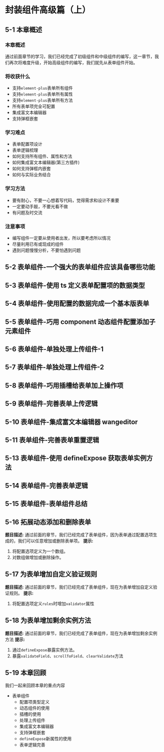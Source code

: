 # 封装组件高级篇（上）

## 5-1 本章概述

### 本章概述

通过前面章节的学习，我们已经完成了初级组件和中级组件的编写，这一章节，我们再次将难度升级，开始高级组件的编写，我们就先从表单组件开始。

### 将收获什么

- 支持`element-plus`表单所有组件
- 支持`element-plus`表单所有属性
- 支持`element-plus`表单所有方法
- 所有表单项完全可配置
- 集成富文本编辑器
- 支持弹框嵌套

### 学习难点

- 表单配置项设计
- 表单逻辑梳理
- 如何支持所有组件、属性和方法
- 如何集成富文本编辑器(第三方插件)
- 如何支持弹框内嵌套
- 如何与实际业务结合

### 学习方法

- 要有耐心，不要一心想着写代码，觉得需求和设计不重要
- 一定要动手敲，不要光看不做
- 有问题及时交流

### 注意事项

- 编写组件一定要从使用者出发，所以要考虑所以情况
- 尽量利用已有或现成的组件
- 遇到问题慢慢分析，不要怕遇到问题



## 5-2 表单组件-一个强大的表单组件应该具备哪些功能

## 5-3 表单组件-使用 ts 定义表单配置项的数据类型

## 5-4 表单组件-使用配置的数据完成一个基本版表单

## 5-5 表单组件-巧用 component 动态组件配置添加子元素组件

## 5-6 表单组件-单独处理上传组件-1

## 5-7 表单组件-单独处理上传组件-2

## 5-8 表单组件-巧用插槽给表单加上操作项

## 5-9 表单组件-完善表单上传逻辑

## 5-10 表单组件-集成富文本编辑器 wangeditor

## 5-11 表单组件-完善表单重置逻辑

## 5-13 表单组件-使用 defineExpose 获取表单实例方法

## 5-14 表单组件-完善表单逻辑

## 5-15 表单组件-表单组件总结

## 5-16 拓展动态添加和删除表单

**题目描述:**
通过前面的章节，我们已经完成了表单组件，因为表单通过配置选项生成的，我们可以任意增加或删除表单项。
**提示:**

1. 将配置选项定义为一个数组。
2. 对数组做增加或删除操作。

## 5-17 为表单增加自定义验证规则

**题目描述:**
通过前面的章节，我们已经完成了表单组件，现在为表单增加自定义验证规则。
**提示:**

1. 将配置选项定义`rules`时增加`validator`属性

## 5-18 为表单增加剩余实例方法

**题目描述:**
通过前面的章节，我们已经完成了表单组件，现在为表单增加剩余实例方法
**提示:**

1. 通过`defineExpose`暴露实例方法。
2. 暴露`validateField`、`scrollToField`、`clearValidate`方法

## 5-19 本章回顾

我们一起来回顾本章的重点内容

- 表单组件
  - 配置项类型定义
  - 动态组件的使用
  - 插槽的使用
  - 处理上传组件
  - 集成富文本编辑器
  - 支持弹框嵌套
  - `defineExpose`新属性的使用
  - 表单逻辑完善
